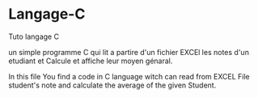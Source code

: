 # Langage-C
Tuto langage C

un simple programme C qui lit a partire d'un fichier EXCEl les notes d'un etudiant et Calcule et affiche leur moyen génaral.

In this file You find a code in C language witch can read from EXCEL File student's note and calculate the average of the given Student. 
